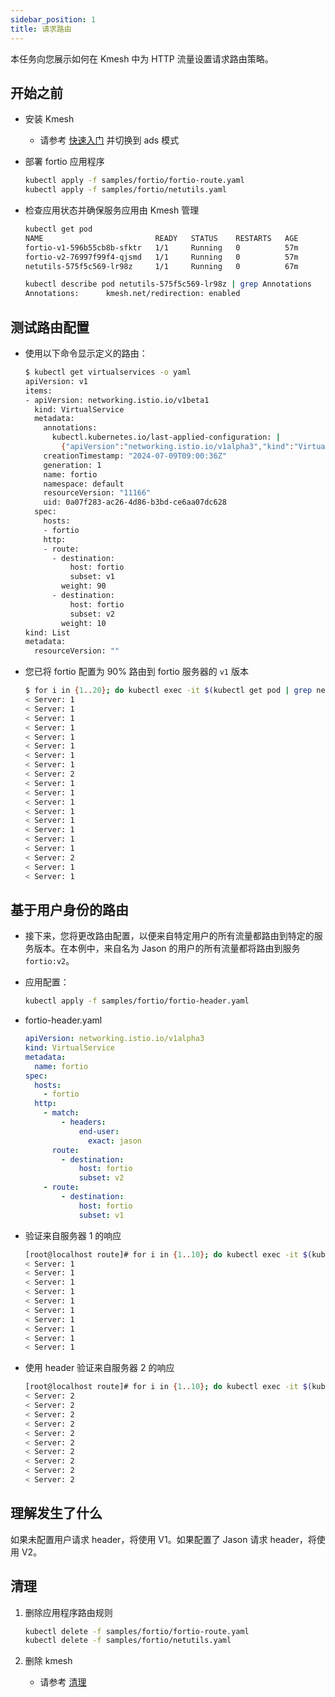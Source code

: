 ```yaml
---
sidebar_position: 1
title: 请求路由
---
```


本任务向您展示如何在 Kmesh 中为 HTTP 流量设置请求路由策略。

## 开始之前

- 安装 Kmesh

  - 请参考 [快速入门](/i18n/zh/docusaurus-plugin-content-docs/current/setup/quick-start.md) 并切换到 ads 模式

- 部署 fortio 应用程序

  ```bash
  kubectl apply -f samples/fortio/fortio-route.yaml
  kubectl apply -f samples/fortio/netutils.yaml
  ```

- 检查应用状态并确保服务应用由 Kmesh 管理

  ```bash
  kubectl get pod
  NAME                         READY   STATUS    RESTARTS   AGE
  fortio-v1-596b55cb8b-sfktr   1/1     Running   0          57m
  fortio-v2-76997f99f4-qjsmd   1/1     Running   0          57m
  netutils-575f5c569-lr98z     1/1     Running   0          67m

  kubectl describe pod netutils-575f5c569-lr98z | grep Annotations
  Annotations:      kmesh.net/redirection: enabled
  ```

## 测试路由配置

- 使用以下命令显示定义的路由：

  ```bash
  $ kubectl get virtualservices -o yaml
  apiVersion: v1
  items:
  - apiVersion: networking.istio.io/v1beta1
    kind: VirtualService
    metadata:
      annotations:
        kubectl.kubernetes.io/last-applied-configuration: |
          {"apiVersion":"networking.istio.io/v1alpha3","kind":"VirtualService","metadata":{"annotations":{},"name":"fortio","namespace":"default"},"spec":{"hosts":["fortio"],"http":[{"route":[{"destination":{"host":"fortio","subset":"v1"},"weight":90},{"destination":{"host":"fortio","subset":"v2"},"weight":10}]}]}}
      creationTimestamp: "2024-07-09T09:00:36Z"
      generation: 1
      name: fortio
      namespace: default
      resourceVersion: "11166"
      uid: 0a07f283-ac26-4d86-b3bd-ce6aa07dc628
    spec:
      hosts:
      - fortio
      http:
      - route:
        - destination:
            host: fortio
            subset: v1
          weight: 90
        - destination:
            host: fortio
            subset: v2
          weight: 10
  kind: List
  metadata:
    resourceVersion: ""
  ```

- 您已将 fortio 配置为 90% 路由到 fortio 服务器的 `v1` 版本

  ```bash
  $ for i in {1..20}; do kubectl exec -it $(kubectl get pod | grep netutils | awk '{print $1}') -- curl -v $(kubectl get svc -owide | grep fortio | awk '{print $3}'):80 | grep "Server:"; done
  < Server: 1
  < Server: 1
  < Server: 1
  < Server: 1
  < Server: 1
  < Server: 1
  < Server: 1
  < Server: 1
  < Server: 2
  < Server: 1
  < Server: 1
  < Server: 1
  < Server: 1
  < Server: 1
  < Server: 1
  < Server: 1
  < Server: 1
  < Server: 2
  < Server: 1
  < Server: 1
  ```

## 基于用户身份的路由

- 接下来，您将更改路由配置，以便来自特定用户的所有流量都路由到特定的服务版本。在本例中，来自名为 Jason 的用户的所有流量都将路由到服务 `fortio:v2`。

- 应用配置：

  ```bash
  kubectl apply -f samples/fortio/fortio-header.yaml
  ```

- fortio-header.yaml

  ```yaml
  apiVersion: networking.istio.io/v1alpha3
  kind: VirtualService
  metadata:
    name: fortio
  spec:
    hosts:
      - fortio
    http:
      - match:
          - headers:
              end-user:
                exact: jason
        route:
          - destination:
              host: fortio
              subset: v2
      - route:
          - destination:
              host: fortio
              subset: v1
  ```

- 验证来自服务器 1 的响应

  ```bash
  [root@localhost route]# for i in {1..10}; do kubectl exec -it $(kubectl get pod | grep netutils | awk '{print $1}') -- curl -v $(kubectl get svc -owide | grep fortio | awk '{print $3}'):80 | grep "Server:"; done
  < Server: 1
  < Server: 1
  < Server: 1
  < Server: 1
  < Server: 1
  < Server: 1
  < Server: 1
  < Server: 1
  < Server: 1
  < Server: 1
  ```

- 使用 header 验证来自服务器 2 的响应

  ```bash
  [root@localhost route]# for i in {1..10}; do kubectl exec -it $(kubectl get pod | grep netutils | awk '{print $1}') -- curl --header "end-user:jason" -v $(kubectl get svc -owide | grep fortio | awk '{print $3}'):80 | grep "Server:"; done
  < Server: 2
  < Server: 2
  < Server: 2
  < Server: 2
  < Server: 2
  < Server: 2
  < Server: 2
  < Server: 2
  < Server: 2
  < Server: 2
  ```

## 理解发生了什么

如果未配置用户请求 header，将使用 V1。如果配置了 Jason 请求 header，将使用 V2。

## 清理

1. 删除应用程序路由规则

   ```bash
   kubectl delete -f samples/fortio/fortio-route.yaml
   kubectl delete -f samples/fortio/netutils.yaml
   ```

2. 删除 kmesh

   - 请参考 [清理](/i18n/zh/docusaurus-plugin-content-docs/current/setup/quick-start.md#清理)
